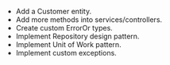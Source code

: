 - Add a Customer entity.
- Add more methods into services/controllers.
- Create custom ErrorOr types.
- Implement Repository design pattern.
- Implement Unit of Work pattern.
- Implement custom exceptions.